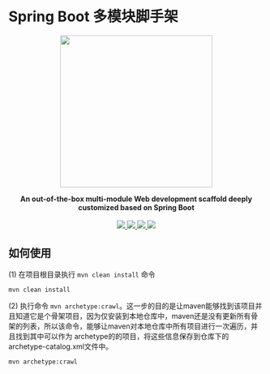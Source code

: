 # Spring Boot 多模块脚手架

<p align="center">
    <img src="http://image.easyblog.top/1639013992477dc523b21-8b24-4015-bdad-2f44dc30541d.png" width="300px">
    <p align="center">
       <b>An out-of-the-box multi-module Web development scaffold deeply customized based on Spring Boot</b>
        <br>
        <br>
        <a href="https://img.shields.io/github/forks/LoverITer/easyboot-cli-archetype">
            <img src="https://img.shields.io/github/forks/LoverITer/easyboot-cli-archetypeI" >
        </a>
        <a href="https://img.shields.io/github/stars/LoverITer/easyboot-cli-archetype">
            <img src="https://img.shields.io/github/stars/LoverITer/easyboot-cli-archetype" >
        </a>
        <a href="https://img.shields.io/badge/release-v1.0.0-blue">
            <img src="https://img.shields.io/badge/release-v1.0.0-blue" >
        </a>
        <a href="https://img.shields.io/github/license/LoverITer/easyboot-cli-archetype">
            <img src="https://img.shields.io/github/license/LoverITer/easyboot-cli-archetype" >
        </a>
    </p>    
</p>

## 如何使用
(1) 在项目根目录执行 `mvn clean install` 命令
```shell
mvn clean install
```
(2) 执行命令 `mvn archetype:crawl`。这一步的目的是让maven能够找到该项目并且知道它是个骨架项目，因为仅安装到本地仓库中，maven还是没有更新所有骨架的列表，所以该命令，能够让maven对本地仓库中所有项目进行一次遍历，并且找到其中可以作为 archetype的的项目，将这些信息保存到仓库下的 archetype-catalog.xml文件中。
```shell
mvn archetype:crawl
```
